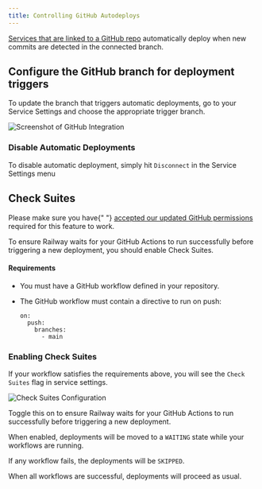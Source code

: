 ```yaml
---
title: Controlling GitHub Autodeploys
---
```


[Services that are linked to a GitHub repo](/guides/services#deploying-from-a-github-repo) automatically deploy when new commits are detected in the connected branch.

## Configure the GitHub branch for deployment triggers

To update the branch that triggers automatic deployments, go to your Service Settings and choose the appropriate trigger branch.

<Image
src="https://res.cloudinary.com/railway/image/upload/v1699395694/docs/deployTrigger_tuxk5l.png"
alt="Screenshot of GitHub Integration"
layout="responsive"
width={1103} height={523} quality={80} />

### Disable Automatic Deployments

To disable automatic deployment, simply hit `Disconnect` in the Service Settings menu

## Check Suites

<Banner variant="info">
  Please make sure you have{" "}
  <a href="https://github.com/settings/installations" target="_blank">accepted our updated GitHub permissions</a>
  required for this feature to work.
</Banner>

To ensure Railway waits for your GitHub Actions to run successfully before triggering a new deployment, you should enable Check Suites.

#### Requirements

- You must have a GitHub workflow defined in your repository.  
- The GitHub workflow must contain a directive to run on push:

    ```plaintext
    on:
      push:
        branches:
          - main
    ```

### Enabling Check Suites

If your workflow satisfies the requirements above, you will see the `Check Suites` flag in service settings.

<Image src="https://res.cloudinary.com/railway/image/upload/v1671003153/docs/check-suites.png" alt="Check Suites Configuration" layout="responsive" width={1340} height={392} quality={80} />

Toggle this on to ensure Railway waits for your GitHub Actions to run successfully before triggering a new deployment.

When enabled, deployments will be moved to a `WAITING` state while your workflows are running.

If any workflow fails, the deployments will be `SKIPPED`.

When all workflows are successful, deployments will proceed as usual.
